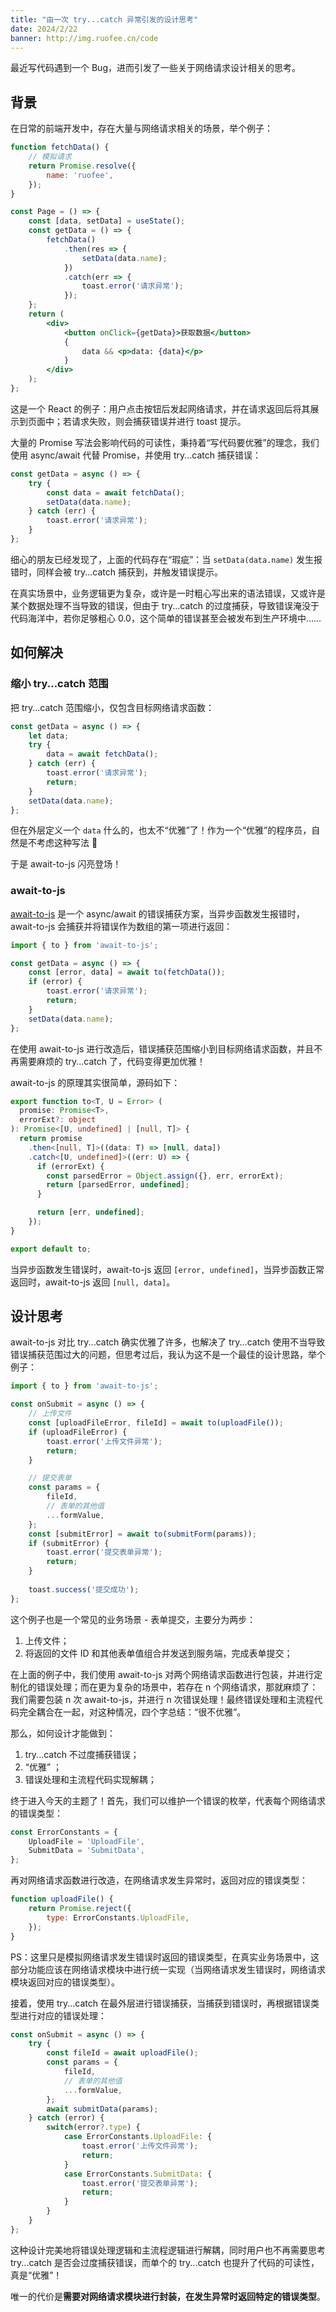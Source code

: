 ```yaml
---
title: "由一次 try...catch 异常引发的设计思考"
date: 2024/2/22
banner: http://img.ruofee.cn/code
---
```


最近写代码遇到一个 Bug，进而引发了一些关于网络请求设计相关的思考。

## 背景

在日常的前端开发中，存在大量与网络请求相关的场景，举个例子：

```jsx
function fetchData() {
    // 模拟请求
    return Promise.resolve({
        name: 'ruofee',
    });
}

const Page = () => {
    const [data, setData] = useState();
    const getData = () => {
        fetchData()
            .then(res => {
                setData(data.name);
            })
            .catch(err => {
                toast.error('请求异常');
            });
    };
    return (
        <div>
            <button onClick={getData}>获取数据</button>
            {
                data && <p>data: {data}</p>
            }
        </div>
    );
};
```

这是一个 React 的例子：用户点击按钮后发起网络请求，并在请求返回后将其展示到页面中；若请求失败，则会捕获错误并进行 toast 提示。

大量的 Promise 写法会影响代码的可读性，秉持着“写代码要优雅”的理念，我们使用 async/await 代替 Promise，并使用 try...catch 捕获错误：

```jsx
const getData = async () => {
    try {
        const data = await fetchData();
        setData(data.name);
    } catch (err) {
        toast.error('请求异常');
    }
};
```

细心的朋友已经发现了，上面的代码存在“瑕疵”：当 `setData(data.name)` 发生报错时，同样会被 try...catch 捕获到，并触发错误提示。

在真实场景中，业务逻辑更为复杂，或许是一时粗心写出来的语法错误，又或许是某个数据处理不当导致的错误，但由于 try...catch 的过度捕获，导致错误淹没于代码海洋中，若你足够粗心 0.0，这个简单的错误甚至会被发布到生产环境中……

## 如何解决

### 缩小 try...catch 范围

把 try...catch 范围缩小，仅包含目标网络请求函数：

```jsx
const getData = async () => {
    let data;
    try {
        data = await fetchData();
    } catch (err) {
        toast.error('请求异常');
        return;
    }
    setData(data.name);
};
```

但在外层定义一个 `data` 什么的，也太不“优雅”了！作为一个“优雅”的程序员，自然是不考虑这种写法 🐶

于是 await-to-js 闪亮登场！

### await-to-js

[await-to-js](https://github.com/scopsy/await-to-js) 是一个 async/await 的错误捕获方案，当异步函数发生报错时，await-to-js 会捕获并将错误作为数组的第一项进行返回：

```jsx
import { to } from 'await-to-js';

const getData = async () => {
    const [error, data] = await to(fetchData());
    if (error) {
        toast.error('请求异常');
        return;
    }
    setData(data.name);
};
```

在使用 await-to-js 进行改造后，错误捕获范围缩小到目标网络请求函数，并且不再需要麻烦的 try...catch 了，代码变得更加优雅！

await-to-js 的原理其实很简单，源码如下：

```ts
export function to<T, U = Error> (
  promise: Promise<T>,
  errorExt?: object
): Promise<[U, undefined] | [null, T]> {
  return promise
    .then<[null, T]>((data: T) => [null, data])
    .catch<[U, undefined]>((err: U) => {
      if (errorExt) {
        const parsedError = Object.assign({}, err, errorExt);
        return [parsedError, undefined];
      }

      return [err, undefined];
    });
}

export default to;
```

当异步函数发生错误时，await-to-js 返回 `[error, undefined]`，当异步函数正常返回时，await-to-js 返回 `[null, data]`。

## 设计思考

await-to-js 对比 try...catch 确实优雅了许多，也解决了 try...catch 使用不当导致错误捕获范围过大的问题，但思考过后，我认为这不是一个最佳的设计思路，举个例子：

```jsx
import { to } from 'await-to-js';

const onSubmit = async () => {
    // 上传文件
    const [uploadFileError, fileId] = await to(uploadFile());
    if (uploadFileError) {
        toast.error('上传文件异常');
        return;
    }

    // 提交表单
    const params = {
        fileId,
        // 表单的其他值
        ...formValue,
    };
    const [submitError] = await to(submitForm(params));
    if (submitError) {
        toast.error('提交表单异常');
        return;
    }
    
    toast.success('提交成功');
};
```

这个例子也是一个常见的业务场景 - 表单提交，主要分为两步：

1. 上传文件；
2. 将返回的文件 ID 和其他表单值组合并发送到服务端，完成表单提交；

在上面的例子中，我们使用 await-to-js 对两个网络请求函数进行包装，并进行定制化的错误处理；而在更为复杂的场景中，若存在 n 个网络请求，那就麻烦了：我们需要包装 n 次 await-to-js，并进行 n 次错误处理！最终错误处理和主流程代码完全耦合在一起，对这种情况，四个字总结：“很不优雅”。

那么，如何设计才能做到：

1. try...catch 不过度捕获错误；
2. “优雅” ；
3. 错误处理和主流程代码实现解耦；

终于进入今天的主题了！首先，我们可以维护一个错误的枚举，代表每个网络请求的错误类型：

```js
const ErrorConstants = {
    UploadFile = 'UploadFile',
    SubmitData = 'SubmitData',
};
```

再对网络请求函数进行改造，在网络请求发生异常时，返回对应的错误类型：

```js
function uploadFile() {
    return Promise.reject({
        type: ErrorConstants.UploadFile,
    });
}
```

PS：这里只是模拟网络请求发生错误时返回的错误类型，在真实业务场景中，这部分功能应该在网络请求模块中进行统一实现（当网络请求发生错误时，网络请求模块返回对应的错误类型）。

接着，使用 try...catch 在最外层进行错误捕获，当捕获到错误时，再根据错误类型进行对应的错误处理：

```js
const onSubmit = async () => {
    try {
        const fileId = await uploadFile();
        const params = {
            fileId,
            // 表单的其他值
            ...formValue,
        };
        await submitData(params);
    } catch (error) {
        switch(error?.type) {
            case ErrorConstants.UploadFile: {
                toast.error('上传文件异常');
                return;
            }
            case ErrorConstants.SubmitData: {
                toast.error('提交表单异常');
                return;
            }
        }
    }
};
```

这种设计完美地将错误处理逻辑和主流程逻辑进行解耦，同时用户也不再需要思考 try...catch 是否会过度捕获错误，而单个的 try...catch 也提升了代码的可读性，真是“优雅”！

唯一的代价是**需要对网络请求模块进行封装，在发生异常时返回特定的错误类型**。
